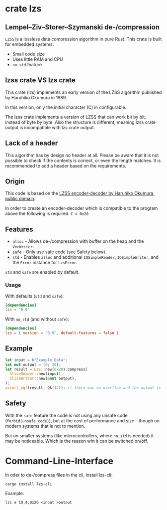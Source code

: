# crate lzs

<!-- cargo-rdme start -->

## Lempel–Ziv–Storer–Szymanski de-/compression

`LZSS` is a lossless data compression algorithm in pure Rust.
This crate is built for embedded systems:

* Small code size
* Uses little RAM and CPU
* `no_std` feature

## lzss crate VS lzs crate

This crate (lzs) implements an early version of the LZSS algorithm published by
Haruhiko Okumura in 1989.

In this version, only the initial character (C) in configurable.

The lzss crate implements a version of LZSS that can work bit by bit, instead of byte by byte.
Also the structure is different, meaning lzss crate output is incompatible with lzs crate output.

## Lack of a header

This algorithm has by design no header at all. Please be aware that it is not
possible to check if the contents is correct, or even the length matches.
It is recommended to add a header based on the requirements.

## Origin
This code is based on the [LZSS encoder-decoder by Haruhiko Okumura, public domain](http://oak.oakland.edu:80/pub/simtelnet/msdos/arcutils/lz_comp2.zip).

In order to create an encoder-decoder which is compatible to the program above
the following is required: `C = 0x20`

## Features
* `alloc`       - Allows de-/compression with buffer on the heap and the `VecWriter`.
* `safe`        - Only use safe code (see Safety below).
* `std`         - Enables `alloc` and additional `IOSimpleReader`, `IOSimpleWriter`,
                  and the `Error` instance for `LzsError`.

`std` and `safe` are enabled by default.

### Usage
With defaults (`std` and `safe`):
```toml
[dependencies]
lzs = "0.9"
```

With `no_std` (and without `safe`):
```toml
[dependencies]
lzs = { version = "0.9", default-features = false }
```

## Example
```rust
let input = b"Example Data";
let mut output = [0; 30];
let result = Lzs::new(0x20).compress(
  SliceReader::new(input),
  SliceWriter::new(&mut output),
);
assert_eq!(result, Ok(14)); // there was no overflow and the output is 14 bytes long
```

## Safety

With the `safe` feature the code is not using any unsafe code (`forbid(unsafe_code)`), but at
the cost of performance and size - though on modern systems that is not to mention.

But on smaller systems (like microcontrollers, where `no_std` is needed) it may be noticeable.
Which is the reason wht it can be switched on/off.

<!-- cargo-rdme end -->

# Command-Line-Interface

In oder to de-/compress files in the cli, install lzs-cli:

```shell
cargo install lzs-cli
```

Example:
```shell
lzs e 10,4,0x20 <input >outout
```
